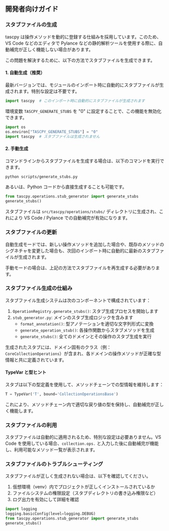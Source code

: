 ## 開発者向けガイド

### スタブファイルの生成

tascpy は操作メソッドを動的に登録する仕組みを採用しています。このため、VS Code などのエディタで Pylance などの静的解析ツールを使用する際に、自動補完が正しく機能しない場合があります。

この問題を解決するために、以下の方法でスタブファイルを生成できます。

#### 1. 自動生成（推奨）

最新バージョンでは、モジュールのインポート時に自動的にスタブファイルが生成されます。特別な設定は不要です。

```python
import tascpy  # このインポート時に自動的にスタブファイルが生成されます
```

環境変数 `TASCPY_GENERATE_STUBS` を "0" に設定することで、この機能を無効化できます。

```python
import os
os.environ["TASCPY_GENERATE_STUBS"] = "0"
import tascpy  # スタブファイルは生成されません
```

#### 2. 手動生成

コマンドラインからスタブファイルを生成する場合は、以下のコマンドを実行できます。

```bash
python scripts/generate_stubs.py
```

あるいは、Python コードから直接生成することも可能です。

```python
from tascpy.operations.stub_generator import generate_stubs
generate_stubs()
```

スタブファイルは `src/tascpy/operations/stubs/` ディレクトリに生成され、これにより VS Code / Pylance での自動補完が有効になります。

### スタブファイルの更新

自動生成モードでは、新しい操作メソッドを追加した場合や、既存のメソッドのシグネチャを変更した場合も、次回のインポート時に自動的に最新のスタブファイルが生成されます。

手動モードの場合は、上記の方法でスタブファイルを再生成する必要があります。

### スタブファイル生成の仕組み

スタブファイル生成システムは次のコンポーネントで構成されています：

1. `OperationRegistry.generate_stubs()`: スタブ生成プロセスを開始します
2. `stub_generator.py`: メインのスタブ生成ロジックを含みます
   - `format_annotation()`: 型アノテーションを適切な文字列形式に変換
   - `generate_operation_stub()`: 各操作関数からスタブメソッドを生成
   - `generate_stubs()`: 全てのドメインとその操作のスタブ生成を実行

生成されたスタブには、ドメイン固有のクラス（例：`CoreCollectionOperations`）が含まれ、各ドメインの操作メソッドが正確な型情報と共に定義されています。

#### TypeVar と型ヒント

スタブは以下の型定義を使用して、メソッドチェーンでの型情報を維持します：

```python
T = TypeVar('T', bound='CollectionOperationsBase')
```

これにより、メソッドチェーン内で適切な戻り値の型を保持し、自動補完が正しく機能します。

### スタブファイルの利用

スタブファイルは自動的に適用されるため、特別な設定は必要ありません。VS Code を使用している場合、`collection.ops.` と入力した後に自動補完が機能し、利用可能なメソッド一覧が表示されます。

### スタブファイルのトラブルシューティング

スタブファイルが正しく生成されない場合は、以下を確認してください。

1. 仮想環境（venv）内でプロジェクトが正しくインストールされているか
2. ファイルシステムの権限設定（スタブディレクトリの書き込み権限など）
3. ログ出力を有効にして詳細を確認

```python
import logging
logging.basicConfig(level=logging.DEBUG)
from tascpy.operations.stub_generator import generate_stubs
generate_stubs()
```
